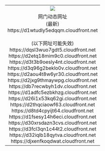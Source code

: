 ﻿<table>
  <tr></tr>
  <tr><td colspan=2 align=center><img src="https://d1wtudly5edqqm.cloudfront.net/Up/oGate.jpg" /></td></tr>
  <tr><td colspan=2 align=center>网门动态网址<br/>(最新)
<br>https://d1wtudly5edqqm.cloudfront.net
<br/><br/>(以下网址可能失效)
<br>https://dqsl3wuo7gdt5.cloudfront.net
<br>https://d2etq18mim9c0.cloudfront.net
<br>https://d3t3b9oesly4nt.cloudfront.net
<br>https://d3q96g2beklo0v.cloudfront.net
<br>https://d2aou4t8w6yr30.cloudfront.net
<br>https://d2jxg9thmaywpg.cloudfront.net
<br>https://db7recwbyh1dv.cloudfront.net
<br>https://d1adfc5ezbkhzg.cloudfront.net
<br>https://d26i1x53kq62gi.cloudfront.net
<br>https://d2thqciaowf63.cloudfront.net
<br>https://d8td4cpyijt64.cloudfront.net
<br>https://d1fsesy14h6eci.cloudfront.net
<br>https://d30xrsdazn3cvs.cloudfront.net
<br>https://d3fcl3qn1c44t2.cloudfront.net
<br>https://d32iqlb18qytva.cloudfront.net
<br>https://djxenfkoqdwat.cloudfront.net
    </td>
  </tr>
</table>
